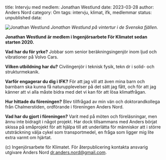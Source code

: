 title: Intervju med medlem: Jonathan Westlund
date: 2023-03-28
author: Anders Nord
category: Om
tags: intervju, klimat, ifk, medlemmar
status: unpublished
data:

<div class="post-image-left">
    <img alt="Jonathan Westlund" src="data/jonathan_westlund.jpeg" />
    <em>Jonathan Westlund på vintertur i de Svenska fjällen.</em>
</div>

**Jonathan Westlund är medlem i Ingenjörsarbete För Klimatet sedan starten 2020.**

**Vad har du för yrke?**
Jobbar som senior beräkningsingenjör inom ljud och vibrationer på Volvo Cars.

**Vilken utbildning har du?**
Civilingenjör i teknisk fysik, tekn dr i solid- och strukturmekanik.

**Varför engagerar du dig i IFK?**
För att jag vill att även mina barn och barnbarn ska kunna få naturupplevelser
på det sätt jag fått, och för att jag känner att vi alla måste bidra med det vi
kan för att lösa klimatfrågan.

**Hur hittade du föreningen?**
Blev tillfrågad av min vän och doktorandkollega från Chalmerstiden, ordförande i
föreningen Anders Nord.

**Vad har du gjort i föreningen?**
Varit med på möten och föreläsningar, men ännu inte bidragit i något projekt.
Har dock tillsammans med Anders börjat skissa på småprojekt för att hjälpa till
att underlätta för människor att i större utsträckning välja cykel som
transportmedel, en fråga som ligger mig lite extra varmt om hjärtat.

(c) Ingenjörsarbete för Klimatet. För återpublicering kontakta ansvarig utgivare
Anders Nord [dr.anders.nord@gmail.com](mailto:dr.anders.nord@gmail.com).
